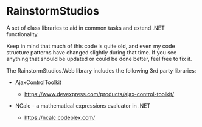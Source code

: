 # RainstormStudios
A set of class libraries to aid in common tasks and extend .NET functionality.

Keep in mind that much of this code is quite old, and even my code structure patterns have changed slightly during that time.
If you see anything that should be updated or could be done better, feel free to fix it.

The RainstormStudios.Web library includes the following 3rd party libraries:

* AjaxControlToolkit
  * https://www.devexpress.com/products/ajax-control-toolkit/

* NCalc - a mathematical expressions evaluator in .NET
  * https://ncalc.codeplex.com/
